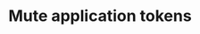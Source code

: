---
title: Mute application tokens
excerpt: >-
  The method mutes notifications to Telegram users having tokens. <a
  href="https://yespo.io/support/mute-unmute-tg-notifications#Muting-Notifications">Read
  more.</a>
api:
  file: yespo.json
  operationId: muteAppToken
hidden: false
---